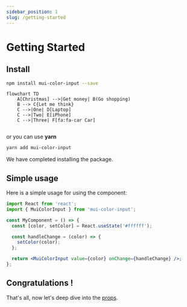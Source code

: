 ```yaml
---
sidebar_position: 1
slug: /getting-started
---
```


# Getting Started

## Install

```bash
npm install mui-color-input --save
```

```mermaid
flowchart TD
    A[Christmas] -->|Get money| B(Go shopping)
    B --> C{Let me think}
    C -->|One| D[Laptop]
    C -->|Two| E[iPhone]
    C -->|Three| F[fa:fa-car Car]


```

or you can use **yarn**

```bash
yarn add mui-color-input
```

We have completed installing the package.

## Simple usage

Here is a simple usage for using the component:

```jsx
import React from 'react';
import { MuiColorInput } from 'mui-color-input';

const MyComponent = () => {
  const [color, setColor] = React.useState('#ffffff');

  const handleChange = (color) => {
    setColor(color);
  };

  return <MuiColorInput value={color} onChange={handleChange} />;
};
```

## Congratulations !

That's all, now let's deep dive into the [props](/docs/api-reference).
